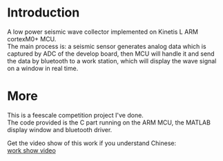# Introduction
A low power seismic wave collector implemented on Kinetis L ARM cortexM0+ MCU.  
The main process is: a seismic sensor generates analog data which is captured by ADC of the develop board, then MCU will handle it and send the data by bluetooth to a work station, which will display the wave signal on a window in real time.    


# More
This is a feescale competition project I've done.   
The code provided is the C part running on the ARM MCU, the MATLAB display window and bluetooth driver.           

Get the video show of this work if you understand Chinese:     
[work show video](https://tv.sohu.com/v/dXMvNjMyOTk3NDIvNTgxMTg1ODkuc2h0bWw=.html)
